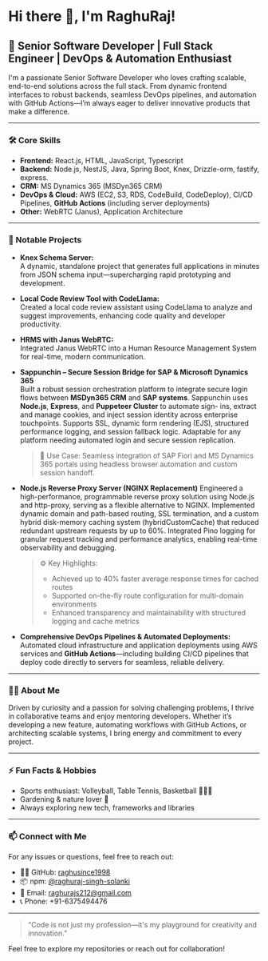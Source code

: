 # Hi there 👋, I'm RaghuRaj!

## 🚀 Senior Software Developer | Full Stack Engineer | DevOps & Automation Enthusiast

I'm a passionate Senior Software Developer who loves crafting scalable, end-to-end solutions across the full stack. From dynamic frontend interfaces to robust backends, seamless DevOps pipelines, and automation with GitHub Actions—I’m always eager to deliver innovative products that make a difference.

---

### 🛠️ Core Skills

- **Frontend:** React.js, HTML, JavaScript, Typescript  
- **Backend:** Node.js, NestJS, Java, Spring Boot, Knex, Drizzle-orm, fastify, express.  
- **CRM:** MS Dynamics 365 (MSDyn365 CRM)  
- **DevOps & Cloud:** AWS (EC2, S3, RDS, CodeBuild, CodeDeploy), CI/CD Pipelines, **GitHub Actions** (including server deployments)  
- **Other:** WebRTC (Janus), Application Architecture  

---

### 🌟 Notable Projects

- **Knex Schema Server:**  
  A dynamic, standalone project that generates full applications in minutes from JSON schema input—supercharging rapid prototyping and development.

- **Local Code Review Tool with CodeLlama:**  
  Created a local code review assistant using CodeLlama to analyze and suggest improvements, enhancing code quality and developer productivity.

- **HRMS with Janus WebRTC:**  
  Integrated Janus WebRTC into a Human Resource Management System for real-time, modern communication.

- **Sappunchin – Secure Session Bridge for SAP & Microsoft Dynamics 365**  
  Built a robust session orchestration platform to integrate secure login flows between **MSDyn365 CRM** and **SAP systems**. Sappunchin uses **Node.js**, **Express**, and **Puppeteer Cluster** to automate sign-    ins, extract and manage cookies, and inject session identity across enterprise touchpoints. Supports SSL, dynamic form rendering (EJS), structured performance logging, and session fallback logic. Adaptable for    any platform needing automated login and secure session replication.

  > 🔐 Use Case: Seamless integration of SAP Fiori and MS Dynamics 365 portals using headless browser automation and custom session handoff.

- **Node.js Reverse Proxy Server (NGINX Replacement)**
Engineered a high-performance, programmable reverse proxy solution using Node.js and http-proxy, serving as a flexible alternative to NGINX. Implemented dynamic domain and path-based routing, SSL termination, and a custom hybrid disk-memory caching system (hybridCustomCache) that reduced redundant upstream requests by up to 60%. Integrated Pino logging for granular request tracking and performance analytics, enabling real-time observability and debugging.

   > ⚙️ Key Highlights:
   > -  Achieved up to 40% faster average response times for cached routes
   > -  Supported on-the-fly route configuration for multi-domain environments
   > -  Enhanced transparency and maintainability with structured logging and cache metrics


- **Comprehensive DevOps Pipelines & Automated Deployments:**  
  Automated cloud infrastructure and application deployments using AWS services and **GitHub Actions**—including building CI/CD pipelines that deploy code directly to servers for seamless, reliable delivery.

---

### 🧑‍💻 About Me

Driven by curiosity and a passion for solving challenging problems, I thrive in collaborative teams and enjoy mentoring developers. Whether it’s developing a new feature, automating workflows with GitHub Actions, or architecting scalable systems, I bring energy and commitment to every project.

---

### ⚡ Fun Facts & Hobbies

- Sports enthusiast: Volleyball, Table Tennis, Basketball 🏐🏓🏀  
- Gardening & nature lover 🌱  
- Always exploring new tech, frameworks and libraries

---

### 📫 Connect with Me
For any issues or questions, feel free to reach out:

- 🧑‍💻 GitHub: [raghusince1998](https://github.com/raghusince1998)
- 📦 npm: [@raghuraj-singh-solanki](https://www.npmjs.com/~raghuraj-singh-solanki)
- 📧 Email: [raghurajs212@gmail.com](mailto:raghurajs212@gmail.com)
- 📞 Phone: +91-6375494476

<!-- Optionally add LinkedIn, Twitter, or other social links below -->
<!-- [LinkedIn](#) | [Twitter](#) | [Portfolio](#) -->

---

> “Code is not just my profession—it's my playground for creativity and innovation.”

Feel free to explore my repositories or reach out for collaboration!
